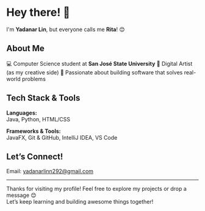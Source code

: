 # Hey there! 👋  
I'm **Yadanar Lin**, but everyone calls me **Rita**! 😊  

## About Me

💻 Computer Science student at **San José State University**
🎨 Digital Artist (as my creative side)
🌱 Passionate about building software that solves real-world problems

## Tech Stack & Tools

**Languages:**  
Java, Python, HTML/CSS

**Frameworks & Tools:**  
JavaFX, Git & GitHub, IntelliJ IDEA, VS Code

## Let’s Connect!

Email: yadanarlinn292@gmail.com  

---

Thanks for visiting my profile! Feel free to explore my projects or drop a message 😊  
Let’s keep learning and building awesome things together!
